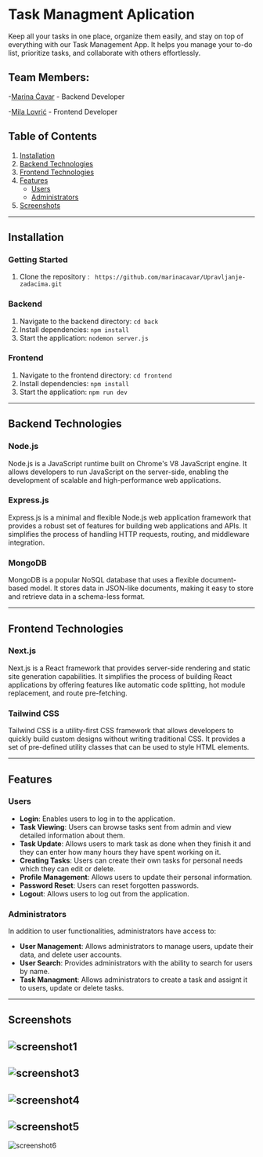 # Task Managment Aplication

Keep all your tasks in one place, organize them easily, and stay on top of everything with our Task Management App.
It helps you manage your to-do list, prioritize tasks, and collaborate with others effortlessly.

## Team Members:

-[Marina Ćavar](https://github.com/marinacavar) - Backend Developer

-[Mila Lovrić](https://github.com/milalovric) - Frontend Developer

## Table of Contents
1. [Installation](#installation)
2. [Backend Technologies](#backend-technologies)
3. [Frontend Technologies](#frontend-technologies)
4. [Features](#features)
   - [Users](#users)
   - [Administrators](#administrators)
5. [Screenshots](#screenshots)

---

## Installation

### Getting Started
1. Clone the repository : ` https://github.com/marinacavar/Upravljanje-zadacima.git`

### Backend
1. Navigate to the backend directory: `cd back`
2. Install dependencies: `npm install`
3. Start the application: `nodemon server.js`

### Frontend
1. Navigate to the frontend directory: `cd frontend`
2. Install dependencies: `npm install`
3. Start the application: `npm run dev`

---   

## Backend Technologies

### Node.js
Node.js is a JavaScript runtime built on Chrome's V8 JavaScript engine. It allows developers to run JavaScript on the server-side, enabling the development of scalable and high-performance web applications.

### Express.js
Express.js is a minimal and flexible Node.js web application framework that provides a robust set of features for building web applications and APIs. It simplifies the process of handling HTTP requests, routing, and middleware integration.

### MongoDB
MongoDB is a popular NoSQL database that uses a flexible document-based model. It stores data in JSON-like documents, making it easy to store and retrieve data in a schema-less format.


---

## Frontend Technologies

### Next.js
Next.js is a React framework that provides server-side rendering and static site generation capabilities. It simplifies the process of building React applications by offering features like automatic code splitting, hot module replacement, and route pre-fetching.

### Tailwind CSS
Tailwind CSS is a utility-first CSS framework that allows developers to quickly build custom designs without writing traditional CSS. It provides a set of pre-defined utility classes that can be used to style HTML elements.


---

## Features

### Users
- **Login**: Enables users to log in to the application.
- **Task Viewing**: Users can browse tasks sent from admin and view detailed information about them.
- **Task Update**: Allows users to mark task as done when they finish it and they can enter how many hours they have spent working on it.
- **Creating Tasks**:  Users can  create their own tasks for personal needs which they can edit or delete.
- **Profile Management**: Allows users to update their personal information.
- **Password Reset**: Users can reset forgotten passwords.
- **Logout**: Allows users to log out from the application.

### Administrators
In addition to user functionalities, administrators have access to:
- **User Management**: Allows administrators to manage users, update their data, and delete user accounts.
- **User Search**: Provides administrators with the ability to search for users by name.
- **Task Managment**: Allows administrators to create a task and assignt it to users, update or delete tasks.

---

## Screenshots

![screenshot1](https://github.com/marinacavar/Upravljanje-zadacima/assets/97121756/48b98d4e-350f-4896-97b2-ab741291bc6d)
---
![screenshot3](https://github.com/marinacavar/Upravljanje-zadacima/assets/97121756/f9c8ebeb-72ac-496e-a693-ed1c92a09200)
---
![screenshot4](https://github.com/marinacavar/Upravljanje-zadacima/assets/97121756/bb6fb62f-e3f0-43cd-ba05-2c637be78e35)
---
![screenshot5](https://github.com/marinacavar/Upravljanje-zadacima/assets/97121756/5a699784-673e-4e12-8481-dce6a3b4719c)
---
![screenshot6](https://github.com/marinacavar/Upravljanje-zadacima/assets/97121756/ac5141f5-4937-4c2e-8888-b7753a35cff4)

